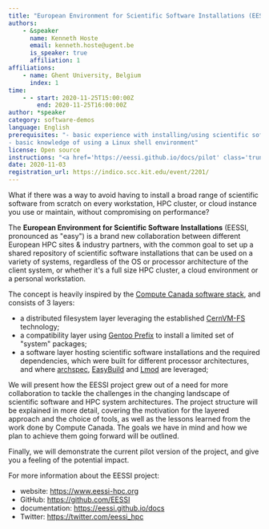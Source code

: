 ```yaml
---
title: "European Environment for Scientific Software Installations (EESSI)"
authors:
    - &speaker
      name: Kenneth Hoste
      email: kenneth.hoste@ugent.be
      is_speaker: true
      affiliation: 1
affiliations:
    - name: Ghent University, Belgium
      index: 1
time:
    - - start: 2020-11-25T15:00:00Z
        end: 2020-11-25T16:00:00Z
author: *speaker
category: software-demos
language: English
prerequisites: "- basic experience with installing/using scientific software in a Linux or macOS environment
- basic knowledge of using a Linux shell environment"
license: Open source
instructions: "<a href='https://eessi.github.io/docs/pilot' class='truncated'>https://eessi.github.io/docs/pilot</a>"
date: 2020-11-03
registration_url: https://indico.scc.kit.edu/event/2201/
---
```

What if there was a way to avoid having to install a broad range of scientific software from scratch on every workstation, HPC cluster, or cloud instance you use or maintain, without compromising on performance?

The **European Environment for Scientific Software Installations** (EESSI, pronounced as "easy") is a brand new collaboration between different European HPC sites & industry partners, with the common goal to set up a shared repository of scientific software installations that can be used on a variety of systems, regardless of the OS or processor architecture of the client system, or whether it's a full size HPC cluster, a cloud environment or a personal workstation.

The concept is heavily inspired by the [Compute Canada software stack](https://dl.acm.org/doi/10.1145/3332186.3332210), and consists of 3 layers:

* a distributed filesystem layer leveraging the established [CernVM-FS](https://cernvm.cern.ch/portal/filesystem) technology;
* a compatibility layer using [Gentoo Prefix](https://wiki.gentoo.org/wiki/Project:Prefix) to install a limited set of "system" packages;
* a software layer hosting scientific software installations and the required dependencies, which were built for different processor architectures, and where [archspec](https://github.com/archspec/archspec), [EasyBuild](https://easybuilders.github.io/easybuild) and [Lmod](https://github.com/TACC/Lmod) are leveraged;

We will present how the EESSI project grew out of a need for more collaboration to tackle the challenges in the changing landscape of scientific software and HPC system architectures. The project structure will be explained in more detail, covering the motivation for the layered approach and the choice of tools, as well as the lessons learned from the work done by Compute Canada. The goals we have in mind and how we plan to achieve them going forward will be outlined.

Finally, we will demonstrate the current pilot version of the project, and give you a feeling of the potential impact.

For more information about the EESSI project:

* website: https://www.eessi-hpc.org
* GitHub: https://github.com/EESSI
* documentation: https://eessi.github.io/docs
* Twitter: https://twitter.com/eessi_hpc
